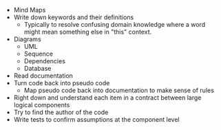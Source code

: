 
- Mind Maps
- Write down keywords and their definitions 
  - Typically to resolve confusing domain knowledge where a word might mean something else in "this" context. 
- Diagrams 
  - UML
  - Sequence
  - Dependencies
  - Database
- Read documentation
- Turn code back into pseudo code
  - Map pseudo code back into documentation to make sense of rules
- Right down and understand each item in a contract between large logical components
- Try to find the author of the code
- Write tests to confirm assumptions at the component level
